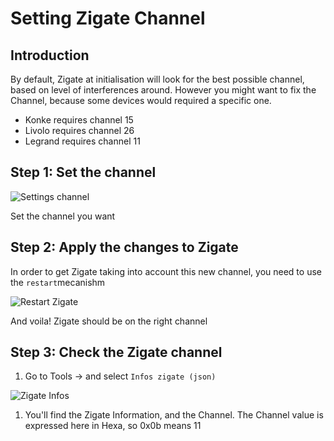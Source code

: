 # Setting Zigate Channel


## Introduction

By default, Zigate at initialisation will look for the best possible channel, based on level of interferences around.
However you might want to fix the Channel, because some devices would required a specific one.

* Konke requires channel 15
* Livolo requires channel 26
* Legrand requires channel 11


## Step 1: Set the channel 


![Settings channel](https://github.com/pipiche38/Domoticz-Zigate-Wiki/blob/master/Images/Channel_setting.png)

Set the channel you want

## Step 2: Apply the changes to Zigate

In order to get Zigate taking into account this new channel, you need to use the `restart`mecanishm

![Restart Zigate](https://github.com/pipiche38/Domoticz-Zigate-Wiki/blob/master/Images/Restart_Zigate.png)

And voila! Zigate should be on the right channel

## Step 3: Check the Zigate channel

1. Go to Tools -> and select `Infos zigate (json)` 

![Zigate Infos](https://github.com/pipiche38/Domoticz-Zigate-Wiki/blob/master/Images/Zigate_Infos.png)

1. You'll find the Zigate Information, and the Channel.
The Channel value is expressed here in Hexa, so 0x0b means 11 

